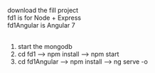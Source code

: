 download the fill project</br>
fd1 is for Node + Express</br>
fd1Angular is Angular 7</br>
</br>
1. start the mongodb</br>
2. cd fd1 --> npm install --> npm start</br>
3. cd fd1Angular --> npm install --> ng serve -o</br>